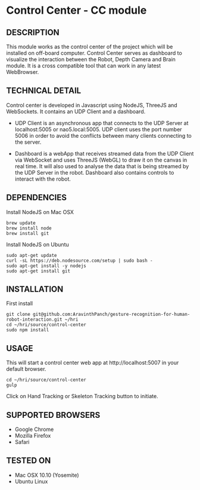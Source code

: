 Control Center - CC module
==================================================================

DESCRIPTION
--------------------------------------
This module works as the control center of the project which will be installed on off-board computer.
Control Center serves as dashboard to visualize the interaction between the Robot, Depth Camera and Brain module.
It is a cross compatible tool that can work in any latest WebBrowser.


TECHNICAL DETAIL
--------------------------------------
Control center is developed in Javascript using NodeJS, ThreeJS and WebSockets.
It contains an UDP Client and a dashboard.

- UDP Client is an asynchronous app that connects to the UDP Server at localhost:5005 or nao5.local:5005.
UDP client uses the port number 5006 in order to avoid the conflicts between many clients connecting to the server.

- Dashboard is a webApp that receives streamed data from the UDP Client via WebSocket and uses ThreeJS (WebGL) to draw it on the canvas in real time.
It will also used to analyse the data that is being streamed by the UDP Server in the robot. Dashboard also contains controls to interact with the robot.


DEPENDENCIES
--------------------------------------
Install NodeJS on Mac OSX
```
brew update
brew install node
brew install git
```

Install NodeJS on Ubuntu
```
sudo apt-get update
curl -sL https://deb.nodesource.com/setup | sudo bash -
sudo apt-get install -y nodejs
sudo apt-get install git
```

INSTALLATION
--------------------------------------
First install
```
git clone git@github.com:AravinthPanch/gesture-recognition-for-human-robot-interaction.git ~/hri
cd ~/hri/source/control-center
sudo npm install
```

USAGE
--------------------------------------
This will start a control center web app at http://localhost:5007 in your default browser.
```
cd ~/hri/source/control-center
gulp
```

Click on Hand Tracking or Skeleton Tracking button to initiate.


SUPPORTED BROWSERS
--------------------------------------
- Google Chrome
- Mozilla Firefox
- Safari


TESTED ON
--------------------------------------
- Mac OSX 10.10 (Yosemite)
- Ubuntu Linux

